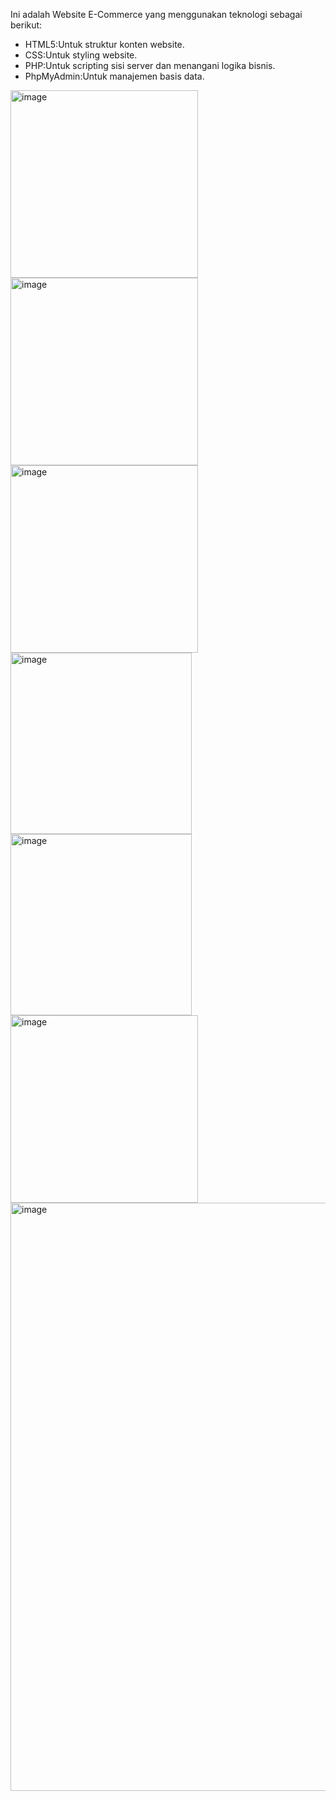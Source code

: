 Ini adalah Website E-Commerce yang menggunakan teknologi sebagai berikut: 
- HTML5:Untuk struktur konten website.
- CSS:Untuk styling website.
- PHP:Untuk scripting sisi server dan menangani logika bisnis.
- PhpMyAdmin:Untuk manajemen basis data.
<img width="300" alt="image" src="https://github.com/Muhaftharalgiffari/Website-E-commerce/assets/97682546/24a1d9b8-234c-4346-ad32-116e9f23d338">
<img width="300" alt="image" src="https://github.com/Muhaftharalgiffari/Website-E-commerce/assets/97682546/0fbb3960-3a07-422d-bbe4-51bf79b26fa8">
<img width="300" alt="image" src="https://github.com/Muhaftharalgiffari/Website-E-commerce/assets/97682546/0eb24770-15b5-48e0-9e77-f2e256f174a3">
<img width="290" alt="image" src="https://github.com/Muhaftharalgiffari/Website-E-commerce/assets/97682546/7426103f-c47e-4036-93e7-07790ea76725">
<img width="290" alt="image" src="https://github.com/Muhaftharalgiffari/Website-E-commerce/assets/97682546/d98e8a31-bb51-4f59-97a7-c72c901425de">
<img width="300" alt="image" src="https://github.com/Muhaftharalgiffari/Website-E-commerce/assets/97682546/445fb070-b35e-46e7-817d-19bcc651572e">
<img width="941" alt="image" src="https://github.com/Muhaftharalgiffari/Website-E-commerce/assets/97682546/f2014a00-fdcd-4625-af36-7d54d2b9047d">




